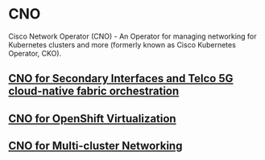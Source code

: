 # CNO
Cisco Network Operator (CNO) - An Operator for managing networking for Kubernetes clusters and more (formerly known as Cisco Kubernetes Operator, CKO).

## [CNO for Secondary Interfaces and Telco 5G cloud-native fabric orchestration](docs/user-guide/cno-additional-interfaces.md)
## [CNO for OpenShift Virtualization](docs/user-guide/cno-for-openshift-virtualization.md)
## [CNO for Multi-cluster Networking](control-cluster.md)


